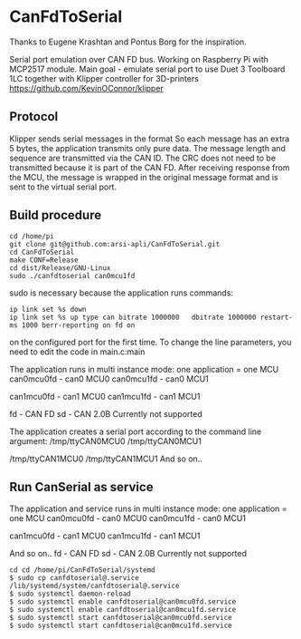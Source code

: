 # CanFdToSerial

Thanks to Eugene Krashtan and Pontus Borg for the inspiration.

Serial port emulation over CAN FD bus.
Working on Raspberry Pi with MCP2517 module.
Main goal - emulate serial port to use Duet 3 Toolboard 1LC together with
Klipper controller for 3D-printers https://github.com/KevinOConnor/klipper


## Protocol

Klipper sends serial messages in the format  <len><sequence><data><crc><crc><end>
So each message has an extra 5 bytes, the application transmits only pure data.
The message length and sequence are transmitted via the CAN ID.
The CRC does not need to be transmitted because it is part of the CAN FD.
After receiving response from the MCU, the message is wrapped in the original message format 
and is sent to the virtual serial port.


## Build procedure

```
cd /home/pi
git clone git@github.com:arsi-apli/CanFdToSerial.git
cd CanFdToSerial
make CONF=Release
cd dist/Release/GNU-Linux
sudo ./canfdtoserial can0mcu1fd
```
sudo is necessary because the application runs commands:
```
ip link set %s down
ip link set %s up type can bitrate 1000000   dbitrate 1000000 restart-ms 1000 berr-reporting on fd on
```
on the configured port for the first time.
To change the line parameters, you need to edit the code in main.c:main

The application runs in multi instance mode: one application  = one MCU
can0mcu0fd - can0 MCU0
can0mcu1fd - can0 MCU1

can1mcu0fd - can1 MCU0
can1mcu1fd - can1 MCU1

fd - CAN FD
sd - CAN 2.0B Currently not supported

The application creates a serial port according to the command line argument:
/tmp/ttyCAN0MCU0
/tmp/ttyCAN0MCU1

/tmp/ttyCAN1MCU0
/tmp/ttyCAN1MCU1
And so on..

## Run CanSerial as service
The application and service runs in multi instance mode: one application  = one MCU
can0mcu0fd - can0 MCU0
can0mcu1fd - can0 MCU1

can1mcu0fd - can1 MCU0
can1mcu1fd - can1 MCU1

And so on..
fd - CAN FD
sd - CAN 2.0B Currently not supported

```
cd cd /home/pi/CanFdToSerial/systemd
$ sudo cp canfdtoserial@.service /lib/systemd/system/canfdtoserial@.service
$ sudo systemctl daemon-reload
$ sudo systemctl enable canfdtoserial@can0mcu0fd.service
$ sudo systemctl enable canfdtoserial@can0mcu1fd.service
$ sudo systemctl start canfdtoserial@can0mcu0fd.service
$ sudo systemctl start canfdtoserial@can0mcu1fd.service
```


